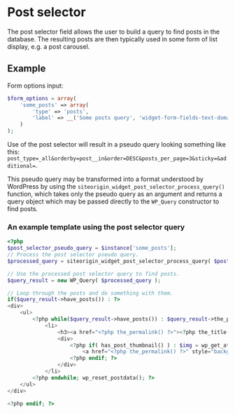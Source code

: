 # Post selector
The post selector field allows the user to build a query to find posts in the database. The resulting posts are then typically used in some form of list display, e.g. a post carousel.

## Example
Form options input:
```php
$form_options = array(
    'some_posts' => array(
        'type' => 'posts',
        'label' => __('Some posts query', 'widget-form-fields-text-domain'),
    )
);
```

Use of the post selector will result in a pseudo query looking something like this: 
`post_type=_all&orderby=post__in&order=DESC&posts_per_page=3&sticky=&additional=`.

This pseudo query may be transformed into a format understood by WordPress by using the `siteorigin_widget_post_selector_process_query()` function, which takes only the pseudo query as an argument and returns a query object which may be passed directly to the `WP_Query` constructor to find posts.

### An example template using the post selector query

```php
<?php
$post_selector_pseudo_query = $instance['some_posts'];
// Process the post selector pseudo query.
$processed_query = siteorigin_widget_post_selector_process_query( $post_selector_pseudo_query );

// Use the processed post selector query to find posts.
$query_result = new WP_Query( $processed_query );

// Loop through the posts and do something with them.
if($query_result->have_posts()) : ?>
<div>
    <ul>
        <?php while($query_result->have_posts()) : $query_result->the_post(); ?>
            <li>
                <h3><a href="<?php the_permalink() ?>"><?php the_title() ?></a></h3>
                <div>
                    <?php if( has_post_thumbnail() ) : $img = wp_get_attachment_image_src( get_post_thumbnail_id() ); ?>
                        <a href="<?php the_permalink() ?>" style="background-image: url(<?php echo sow_esc_url($img[0]) ?>)"/>
                    <?php endif; ?>
                </div>
            </li>
        <?php endwhile; wp_reset_postdata(); ?>
    </ul>
</div>

<?php endif; ?>
```